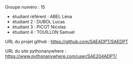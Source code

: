 Groupe numéro : 15

* étudiant référent : ABEL Léna
* étudiant 2 : DUBOL Lucas
* étudiant 3 : PICOT Nicolas
* étudiant 4 : TOUILLON Samuel

URL du projet github : https://github.com/SAEADPT/SAEDPT

URL du site pythonanywhere : https://www.pythonanywhere.com/user/SAE204ADPT/
